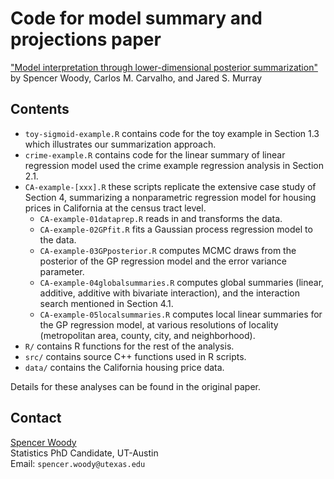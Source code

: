 
# Code for model summary and projections paper

["Model interpretation through lower-dimensional posterior
summarization"][arXiv]  
by Spencer Woody, Carlos M. Carvalho, and Jared
S. Murray

## Contents

- `toy-sigmoid-example.R` contains code for the toy example in Section
  1.3 which illustrates our summarization approach.
- `crime-example.R` contains code for the linear summary of linear
  regression model used the crime example regression analysis in
  Section 2.1.
- `CA-example-[xxx].R` these scripts replicate the extensive case study
  of Section 4, summarizing a nonparametric regression model for
  housing prices in California at the census tract level. 
    - `CA-example-01dataprep.R` reads in and transforms the data.
    - `CA-example-02GPfit.R` fits a Gaussian process regression model
      to the data. 
    - `CA-example-03GPposterior.R` computes MCMC draws from the
      posterior of the GP regression model and the error variance
      parameter.
    - `CA-example-04globalsummaries.R` computes global summaries
      (linear, additive, additive with bivariate interaction), and the
      interaction search mentioned in Section 4.1. 
    - `CA-example-05localsummaries.R` computes local linear summaries
      for the GP regression model, at various resolutions of locality
      (metropolitan area, county, city, and neighborhood). 
- `R/` contains R functions for the rest of the analysis.
- `src/` contains source C++ functions used in R scripts.
- `data/` contains the California housing price data.
<!-- - `figures` is an empty directory for storing generated graphics. -->
<!-- - `R-output` is an empty directory for storing intermediate R output, -->
<!--   since the California analysis contains multiple steps. -->

Details for these analyses can be found in the original paper. 

## Contact

[Spencer Woody][Personal website]  
Statistics PhD Candidate, UT-Austin  
Email: `spencer.woody@utexas.edu`

[arXiv]: https://arxiv.org/abs/1905.07103 
[Personal website]: https://spencerwoody.github.io/

